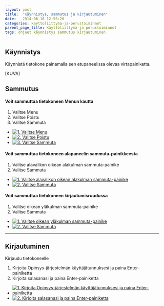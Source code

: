 ```yaml
---
layout: post
title:  "Käynnistys, sammutus ja kirjautuminen"
date:   2014-06-16 12:56:26
categories: kayttoliittyma-ja-perustoiminnot
parent_page_title: Käyttöliittymä ja perustoiminnot
tags: ohjeet käynnistys sammutus kirjautuminen
---
```


<div class="pure-u-11-24">

<h2>Käynnistys</h2>
  <p>Käynnistä tietokone painamalla sen etupaneelissa olevaa virtapainiketta.</p>

</div>

<div class="pure-u-11-24 images">
[KUVA]
</div>

<div class="pure-u-11-24">

<h2>Sammutus</h2>
<h4>Voit sammuttaa tietokoneen Menun kautta</h4>
<ol>
  <li>Valitse Menu</li>
  <li>Valitse Poistu</li>
  <li>Valitse Sammuta</li>
</ol>

</div>

<div class="pure-u-11-24 images">
<ul>
  <li>
    <a href="{{ site.baseurl }}/assets/images/valitse-menu.png" title="1. Valitse Menu" class="swipebox"><img src="{{ site.baseurl }}/assets/images/valitse-menu-small.png" alt="1. Valitse Menu"></a>
  </li>
  <li>
    <a href="{{ site.baseurl }}/assets/images/menu-poistu-aktiivinen.png" class="swipebox" title="2. Valitse Poistu"><img src="{{ site.baseurl }}/assets/images/menu-poistu-aktiivinen-small.png" alt="2. Valitse Poistu"></a>
  </li>
  <li>
  <a href="{{ site.baseurl }}/assets/images/menu-poistu-sammuta.png" class="swipebox" title="3. Valitse Sammuta"><img src="{{ site.baseurl }}/assets/images/menu-poistu-sammuta-small.png" alt="3. Valitse Sammuta"></a>
  </li>
</ul>
</div>
<div class="pure-u-11-24">
  <h4>Voit sammuttaa tietokoneen alapaneelin sammuta-painikkeesta</h4>
<ol>
  <li>Valitse alavalikon oikean alakulman sammuta-painike</li>
  <li>Valitse Sammuta</li>
</ol>
</div>
<div class="pure-u-11-24 images">
<ul>
  <li>
    <a href="{{ site.baseurl }}/assets/images/sammuta-alavalikko.png" class="swipebox" title="1. Valitse alavalikon oikean alakulman sammuta-painike"><img src="{{ site.baseurl }}/assets/images/sammuta-alavalikko-small.png" alt="1. Valitse alavalikon oikean alakulman sammuta-painike"></a>
  </li>
  <li>
    <a href="{{ site.baseurl }}/assets/images/sammuta-alavalikko-auki.png" class="swipebox" title="2. Valitse Sammuta"><img src="{{ site.baseurl }}/assets/images/sammuta-alavalikko-auki-small.png" alt="2. Valitse Sammuta"></a>
  </li>
</ul>
</div>

<div class="pure-u-11-24">
<h4>Voit sammuttaa tietokoneen kirjautumisruudussa</h4>
<ol>
  <li>Valitse oikean yläkulman sammuta-painike</li>
  <li>Valitse Sammuta</li>
</ol>
</div>

<div class="pure-u-11-24 images">
<ul>
  <li>
    <a href="{{ site.baseurl }}/assets/images/sammuta-kirjautumisruutu-painike.png" class="swipebox" title="1. Valitse oikean yläkulman sammuta-painike"><img src="{{ site.baseurl }}/assets/images/sammuta-kirjautumisruutu-painike-small.png" alt="1. Valitse oikean yläkulman sammuta-painike"></a>
  </li>
  <li>
    <a href="{{ site.baseurl }}/assets/images/sammuta-kirjautumisruutu-painike-aktiivinen.png" class="swipebox" title="2. Valitse Sammuta"><img src="{{ site.baseurl }}/assets/images/sammuta-kirjautumisruutu-painike-aktiivinen-small.png" alt="2. Valitse Sammuta"></a>
  </li>
</ul>
</div>

---

<div class="pure-u-11-24">

<h2>Kirjautuminen</h2>
<p>Kirjaudu tietokoneelle</p>
<ol>
  <li>Kirjoita Opinsys-järjestelmän käyttäjätunnuksesi ja paina Enter-painiketta</li>
  <li>Kirjoita salasanasi ja paina Enter-painiketta</li>
</ol>
</div>
<div class="pure-u-11-24 images">
<ul>
  <li>
    <a href="{{ site.baseurl }}/assets/images/kirjaudu-sisaan-tunnus.png" class="swipebox" title="1. Kirjoita Opinsys-järjestelmän käyttäjätunnuksesi ja paina Enter-painiketta"><img src="{{ site.baseurl }}/assets/images/kirjaudu-sisaan-tunnus-small.png" alt="1. Kirjoita Opinsys-järjestelmän käyttäjätunnuksesi ja paina Enter-painiketta"></a>
  </li>
  <li>
    <a href="{{ site.baseurl }}/assets/images/kirjaudu-sisaan-salasana.png" class="swipebox" title="2. Kirjoita salasanasi ja paina Enter-painiketta"><img src="{{ site.baseurl }}/assets/images/kirjaudu-sisaan-salasana-small.png" alt="2. Kirjoita salasanasi ja paina Enter-painiketta"></a>
  </li>
</ul>
</div>
